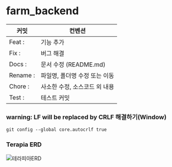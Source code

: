 # farm_backend

|커밋|컨벤션|
|-----|-----|
|Feat : |기능 추가|
|Fix : |버그 해결|
|Docs : |문서 수정 (README.md)|
|Rename : |파일명, 폴더명 수정 또는 이동|
|Chore : |사소한 수정, 소스코드 외 내용|
|Test : |테스트 커밋|

### warning: LF will be replaced by CRLF 해결하기(Window)
```git
git config --global core.autocrlf true
```

### Terapia ERD
![테라피아ERD](https://user-images.githubusercontent.com/63544044/168755135-6500732c-164c-4ca2-83d3-a04a464b15de.png)
